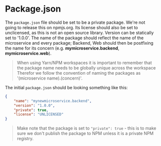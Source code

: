 # Package.json

The `package.json` file should be set to be a private package. We're not going to release this on npmjs.org.
Its license should also be set to unclicensed, as this is not an open source library. Version can be statically set to '1.0.0'.
The name of the package should reflect the name of the microservice and every package; Backend, Web should then be postfixing the
name for its concern (e.g. **mymicroservice.backend**, **mymicroservice.web**).

> When using Yarn/NPM workspaces it is important to remember that the package name needs to be globally unique across the workspace
> Therefor we follow the convention of naming the packages as '(microservice name).(concern)'.

The initial `package.json` should be looking something like this:

```json
{
    "name": "mynewmicroservice.backend",
    "version": "1.0.0",
    "private": true,
    "license": "UNLICENSED"
}
```

> Make note that the package is set to `"private": true` - this is to make sure we don't publish the package to NPM unless it is a private NPM registry.
